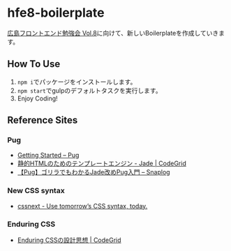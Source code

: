# hfe8-boilerplate

[広島フロントエンド勉強会 Vol.8](https://hfe.connpass.com/event/52671/)に向けて、新しいBoilerplateを作成していきます。

## How To Use

1. `npm i`でパッケージをインストールします。
2. `npm start`でgulpのデフォルトタスクを実行します。
3. Enjoy Coding!

## Reference Sites

### Pug

- [Getting Started &ndash; Pug](https://pugjs.org/api/getting-started.html)
- [静的HTMLのためのテンプレートエンジン - Jade | CodeGrid](https://app.codegrid.net/entry/template-for-coding-3)
- [【Pug】ゴリラでもわかるJade改めPug入門 &#8211; Snaplog](https://blog.mismithportfolio.com/web/20160326pugbegin)

### New CSS syntax

- [cssnext - Use tomorrow’s CSS syntax, today.](http://cssnext.io/)

### Enduring CSS

- [Enduring CSSの設計思想 | CodeGrid](https://app.codegrid.net/series/2016-ecss)
